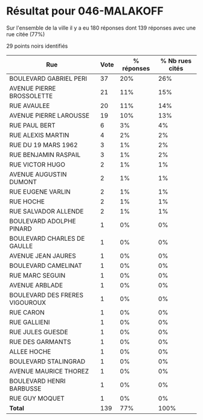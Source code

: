 # Résultat pour 046-MALAKOFF

Sur l'ensemble de la ville il y a eu 180 réponses dont 139 réponses avec une rue citée (77%)

29 points noirs identifiés

| Rue | Vote | % réponses | % Nb rues cités|
|-----|------|------------|----------------|
| BOULEVARD GABRIEL PERI | 37 | 20% | 26%|
| AVENUE PIERRE BROSSOLETTE | 21 | 11% | 15%|
| RUE AVAULEE | 20 | 11% | 14%|
| AVENUE PIERRE LAROUSSE | 19 | 10% | 13%|
| RUE PAUL BERT | 6 | 3% | 4%|
| RUE ALEXIS MARTIN | 4 | 2% | 2%|
| RUE DU 19 MARS 1962 | 3 | 1% | 2%|
| RUE BENJAMIN RASPAIL | 3 | 1% | 2%|
| RUE VICTOR HUGO | 2 | 1% | 1%|
| AVENUE AUGUSTIN DUMONT | 2 | 1% | 1%|
| RUE EUGENE VARLIN | 2 | 1% | 1%|
| RUE HOCHE | 2 | 1% | 1%|
| RUE SALVADOR ALLENDE | 2 | 1% | 1%|
| BOULEVARD ADOLPHE PINARD | 1 | 0% | 0%|
| BOULEVARD CHARLES DE GAULLE | 1 | 0% | 0%|
| AVENUE JEAN JAURES | 1 | 0% | 0%|
| BOULEVARD CAMELINAT | 1 | 0% | 0%|
| RUE MARC SEGUIN | 1 | 0% | 0%|
| AVENUE ARBLADE | 1 | 0% | 0%|
| BOULEVARD DES FRERES VIGOUROUX | 1 | 0% | 0%|
| RUE CARON | 1 | 0% | 0%|
| RUE GALLIENI | 1 | 0% | 0%|
| RUE JULES GUESDE | 1 | 0% | 0%|
| RUE DES GARMANTS | 1 | 0% | 0%|
| ALLEE HOCHE | 1 | 0% | 0%|
| BOULEVARD STALINGRAD | 1 | 0% | 0%|
| AVENUE MAURICE THOREZ | 1 | 0% | 0%|
| BOULEVARD HENRI BARBUSSE | 1 | 0% | 0%|
| RUE GUY MOQUET | 1 | 0% | 0%|
| **Total** | 139 | 77% | 100%|
